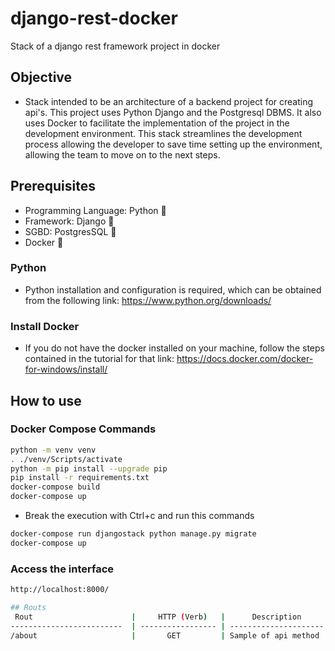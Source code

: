 # django-rest-docker
Stack of a django rest framework project in docker

## Objective
* Stack intended to be an architecture of a backend project for creating api's. This project uses Python Django and the Postgresql DBMS. It also uses Docker to facilitate the implementation of the project in the development environment. This stack streamlines the development process allowing the developer to save time setting up the environment, allowing the team to move on to the next steps.

## Prerequisites
- Programming Language: Python :snake:
- Framework: Django :snake:
- SGBD: PostgresSQL :elephant:
- Docker :whale2:

### Python
- Python installation and configuration is required, which can be obtained from the following link: https://www.python.org/downloads/

### Install Docker
- If you do not have the docker installed on your machine, follow the steps contained in the tutorial for that link: https://docs.docker.com/docker-for-windows/install/


## How to use

### Docker Compose Commands

```bash
python -m venv venv
. ./venv/Scripts/activate
python -m pip install --upgrade pip
pip install -r requirements.txt
docker-compose build
docker-compose up  
```
- Break the execution with Ctrl+c and run this commands
```bash
docker-compose run djangostack python manage.py migrate
docker-compose up 
```

### Access the interface
```bash
http://localhost:8000/

## Routs
 Rout                      |     HTTP (Verb)   |      Description      | 
-------------------------  | ----------------- | --------------------- | 
/about                     |       GET         | Sample of api method  | 


